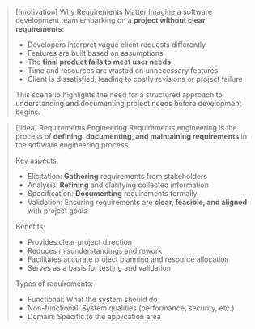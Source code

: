 > [!motivation] Why Requirements Matter
> Imagine a software development team embarking on a **project without clear requirements**:
> - Developers interpret vague client requests differently
> - Features are built based on assumptions
> - The **final product fails to meet user needs**
> - Time and resources are wasted on unnecessary features
> - Client is dissatisfied, leading to costly revisions or project failure
> 
> This scenario highlights the need for a structured approach to understanding and documenting project needs before development begins.

> [!idea] Requirements Engineering
> Requirements engineering is the process of **defining, documenting, and maintaining requirements** in the software engineering process.
> 
> Key aspects:
> - Elicitation: **Gathering** requirements from stakeholders
> - Analysis: **Refining** and clarifying collected information
> - Specification: **Documenting** requirements formally
> - Validation: Ensuring requirements are **clear, feasible, and aligned** with project goals
> 
> Benefits:
> - Provides clear project direction
> - Reduces misunderstandings and rework
> - Facilitates accurate project planning and resource allocation
> - Serves as a basis for testing and validation
> 
> Types of requirements:
> - Functional: What the system should do
> - Non-functional: System qualities (performance, security, etc.)
> - Domain: Specific to the application area
